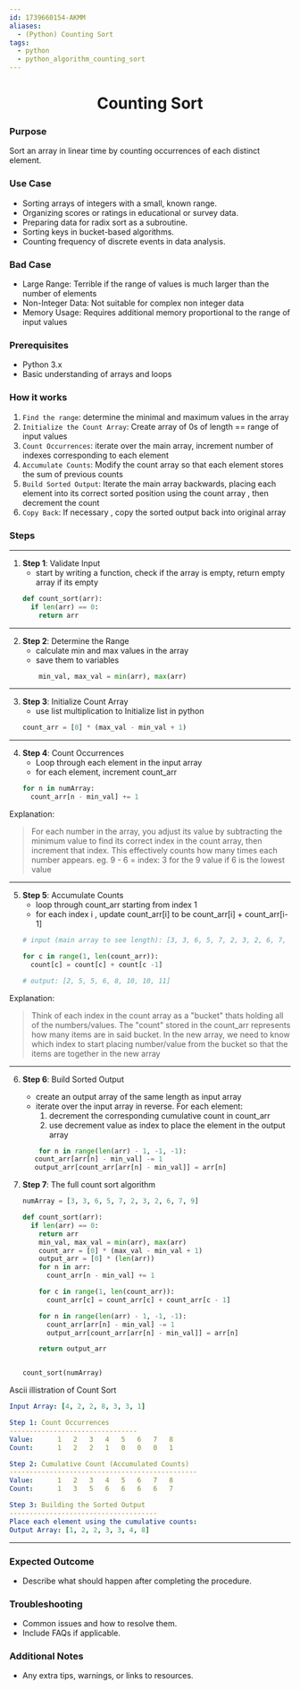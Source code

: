 ```yaml
---
id: 1739660154-AKMM
aliases:
  - (Python) Counting Sort
tags:
  - python
  - python_algorithm_counting_sort
---
```


<center>
<h1>Counting Sort</h1>
</center>


### Purpose
Sort an array in linear time by counting occurrences of each distinct element.

### Use Case
- Sorting arrays of integers with a small, known range.
- Organizing scores or ratings in educational or survey data.
- Preparing data for radix sort as a subroutine.
- Sorting keys in bucket-based algorithms.
- Counting frequency of discrete events in data analysis.

### Bad Case
- Large Range: Terrible if the range of values is much larger than the number of elements
- Non-Integer Data: Not suitable for complex non integer data
- Memory Usage: Requires additional memory proportional to the range of input values

### Prerequisites
- Python 3.x
- Basic understanding of arrays and loops

### How it works
1) `Find the range`: determine the minimal and maximum values in the array
2) `Initialize the Count Array`: Create array of 0s of length == range of input values
3) `Count Occurrences`: iterate over the main array, increment number of indexes
                      corresponding to each element
4) `Accumulate Counts`: Modify the count array so that each element stores the 
                      sum of previous counts
5) `Build Sorted Output`: Iterate the main array backwards, placing each element 
                        into its correct sorted position using the count array
                        , then decrement the count
6) `Copy Back`: If necessary , copy the sorted output back into original array

### Steps
---
1. **Step 1**: Validate Input
    - start by writing a function, check if the array is empty, return empty
      array if its empty
    ```python
    def count_sort(arr):
      if len(arr) == 0:
        return arr
    ```


---
2. **Step 2**: Determine the Range
    - calculate min and max values in the array
    - save them to variables
     ```python
         min_val, max_val = min(arr), max(arr)
     ```


---
3. **Step 3**: Initialize Count Array
    - use list multiplication to Initialize list in python
    ```python
    count_arr = [0] * (max_val - min_val + 1)
    ```


---
4. **Step 4**: Count Occurrences
    - Loop through each element in the input array
    - for each element, increment count_arr
     ```python
     for n in numArray:
       count_arr[n - min_val] += 1
     ```
Explanation: 
>For each number in the array, you adjust its value by subtracting the minimum
>value to find its correct index in the count array, then increment that index.
>This effectively counts how many times each number appears.
> eg.  9 - 6 = index: 3 for the 9 value if 6 is the lowest value

---


5. **Step 5**: Accumulate Counts
    - loop through count_arr starting from index 1
    - for each index i , update count_arr[i] to be count_arr[i] + count_arr[i-1]
     ```python
     # input (main array to see length): [3, 3, 6, 5, 7, 2, 3, 2, 6, 7, 9] 

     for c in range(1, len(count_arr)):
       count[c] = count[c] + count[c -1]

    # output: [2, 5, 5, 6, 8, 10, 10, 11]
     ```
Explanation:
> Think of each index in the count array as a "bucket" thats holding all of the
> numbers/values. The "count" stored in the count_arr represents how many items
> are in said bucket. In the new array, we need to know which index to start
> placing number/value from the bucket so that the items are together in the new
> array

---


6. **Step 6**: Build Sorted Output
    - create an output array of the same length as input array
    - iterate over the input array in reverse. For each element:
      1. decrement the corresponding cumulative count in count_arr
      2. use decrement value as index to place the element in the output array
     ```python
         for n in range(len(arr) - 1, -1, -1):
        count_arr[arr[n] - min_val] -= 1
        output_arr[count_arr[arr[n] - min_val]] = arr[n]
     ```

7. **Step 7**:  The full count sort algorithm
      ```python
      numArray = [3, 3, 6, 5, 7, 2, 3, 2, 6, 7, 9]

      def count_sort(arr):
        if len(arr) == 0:
          return arr
          min_val, max_val = min(arr), max(arr)
          count_arr = [0] * (max_val - min_val + 1)
          output_arr = [0] * (len(arr))
          for n in arr:
            count_arr[n - min_val] += 1

          for c in range(1, len(count_arr)):
            count_arr[c] = count_arr[c] + count_arr[c - 1]

          for n in range(len(arr) - 1, -1, -1):
            count_arr[arr[n] - min_val] -= 1
            output_arr[count_arr[arr[n] - min_val]] = arr[n]

          return output_arr


      count_sort(numArray)
      ```

Ascii illistration of Count Sort
```yaml
Input Array: [4, 2, 2, 8, 3, 3, 1]

Step 1: Count Occurrences
--------------------------------
Value:      1   2   3   4   5   6   7   8
Count:      1   2   2   1   0   0   0   1

Step 2: Cumulative Count (Accumulated Counts)
-----------------------------------------------
Value:      1   2   3   4   5   6   7   8
Count:      1   3   5   6   6   6   6   7

Step 3: Building the Sorted Output
-------------------------------------
Place each element using the cumulative counts:
Output Array: [1, 2, 2, 3, 3, 4, 8]
```

---

### Expected Outcome
- Describe what should happen after completing the procedure.

### Troubleshooting
- Common issues and how to resolve them.
- Include FAQs if applicable.

### Additional Notes
- Any extra tips, warnings, or links to resources.


